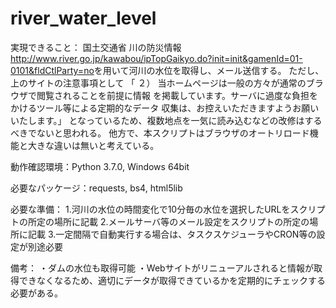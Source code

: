 # river_water_level

実現できること：
国土交通省 川の防災情報<http://www.river.go.jp/kawabou/ipTopGaikyo.do?init=init&gamenId=01-0101&fldCtlParty=no>を用いて河川の水位を取得し、メール送信する。
ただし、上のサイトの注意事項として
「  ２）  当ホームページは一般の方々が通常のブラウザで閲覧されることを前提に情報
     を掲載しています。サーバに過度な負担をかけるツール等による定期的なデータ
     収集は、お控えいただきますようお願いいたします。」
となっているため、複数地点を一気に読み込むなどの改修はするべきでないと思われる。
他方で、本スクリプトはブラウザのオートリロード機能と大きな違いは無いと考えている。

動作確認環境：Python 3.7.0, Windows 64bit

必要なパッケージ：requests, bs4, html5lib

必要な準備：
1.河川の水位の時間変化で10分毎の水位を選択したURLをスクリプトの所定の場所に記載
2.メールサーバ等のメール設定をスクリプトの所定の場所に記載
3.一定間隔で自動実行する場合は、タスクスケジューラやCRON等の設定が別途必要

備考：
・ダムの水位も取得可能
・Webサイトがリニューアルされると情報が取得できなくなるため、適切にデータが取得できているかを定期的にチェックする必要がある。
